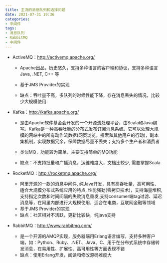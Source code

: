 ```yaml
---
title: 主流的消息队列和选择问题
date: 2021-07-31 19:36
categories:
- 中间件
tags:
- 消息队列
- RabbitMQ
- 中间件
---
```



- ActiveMQ：http://activemq.apache.org/

    - Apache出品，历史悠久，支持多种语言的客户端和协议，支持多种语言Java, .NET, C++ 等
    - 基于JMS Provider的实现

    - 缺点：吞吐量不高，多队列的时候性能下降，存在消息丢失的情况，比较少大规模使用

- Kafka：http://kafka.apache.org/

    - 是由Apache软件基金会开发的一个开源流处理平台，由Scala和Java编写。Kafka是一种高吞吐量的分布式发布订阅消息系统，它可以处理大规模的网站中的所有动作流数据(网页浏览，搜索和其他用户的行动)，副本集机制，实现数据冗余，保障数据尽量不丢失；支持多个生产者和消费者
    - 类似MQ，功能较为简单，主要支持简单的MQ功能

    - 缺点：不支持批量和广播消息，运维难度大，文档比较少, 需要掌握Scala

- RocketMQ：http://rocketmq.apache.org/

    - 阿里开源的一款的消息中间件, 纯Java开发，具有高吞吐量、高可用性、适合大规模分布式系统应用的特点, 性能强劲(零拷贝技术)，支持海量堆积, 支持指定次数和时间间隔的失败消息重发,支持consumer端tag过滤、延迟消息等，在阿里内部进行大规模使用，适合在电商，互联网金融等领域
    - 基于JMS Provider的实现
    - 缺点：社区相对不活跃，更新比较快，纯java支持

- RabbitMQ：http://www.rabbitmq.com/

    - 是一个开源的AMQP实现，服务器端用Erlang语言编写，支持多种客户端，如：Python、Ruby、.NET、Java、C、用于在分布式系统中存储转发消息，在易用性、扩展性、高可用性等方面表现不错
    - 缺点：使用Erlang开发，阅读和修改源码难度大
